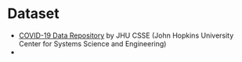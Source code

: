 # Dataset

* [COVID-19 Data Repository](https://github.com/CSSEGISandData/COVID-19) by JHU CSSE (John Hopkins University Center for Systems Science and Engineering) 
* 
